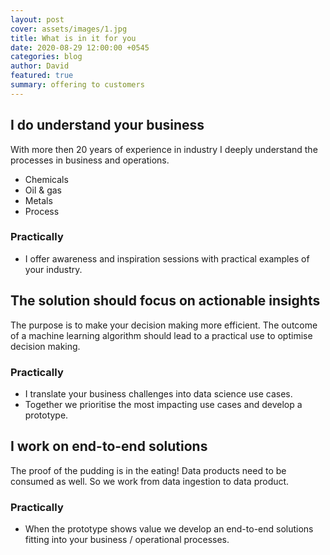 ```yaml
---
layout: post
cover: assets/images/1.jpg
title: What is in it for you
date: 2020-08-29 12:00:00 +0545
categories: blog
author: David
featured: true
summary: offering to customers
---
```


## I do understand your business
With more then 20 years of experience in industry I deeply understand the processes in business and operations.
* Chemicals
* Oil & gas
* Metals
* Process
### Practically
* I offer awareness and inspiration sessions with practical examples of your industry.

## The solution should focus on actionable insights
The purpose is to make your decision making more efficient.
The outcome of a machine learning algorithm should lead to a practical use to optimise decision making.
### Practically
* I translate your business challenges into data science use cases.
* Together we prioritise the most impacting use cases and develop a prototype.

## I work on end-to-end solutions
The proof of the pudding is in the eating!
Data products need to be consumed as well. So we work from data ingestion to data product.
### Practically
* When the prototype shows value we develop an end-to-end solutions fitting into your business / operational processes.
